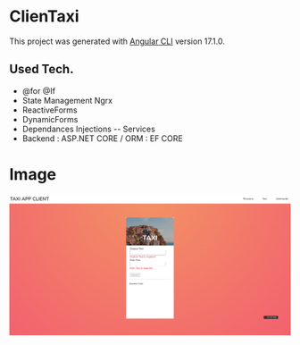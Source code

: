 # ClienTaxi

This project was generated with [Angular CLI](https://github.com/angular/angular-cli) version 17.1.0.

## Used Tech.

- @for @If
- State Management Ngrx
- ReactiveForms
- DynamicForms
- Dependances Injections -- Services
- Backend : ASP.NET CORE / ORM : EF CORE

# Image

![alt text](image.png)
